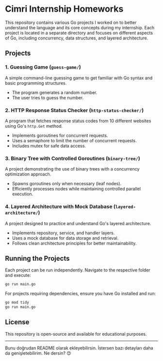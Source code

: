 # Cimri Internship Homeworks

This repository contains various Go projects I worked on to better understand the language and its core concepts during my internship. Each project is located in a separate directory and focuses on different aspects of Go, including concurrency, data structures, and layered architecture.

## Projects

### 1. Guessing Game (`guess-game/`)
A simple command-line guessing game to get familiar with Go syntax and basic programming structures.

- The program generates a random number.
- The user tries to guess the number.

### 2. HTTP Response Status Checker (`http-status-checker/`)
A program that fetches response status codes from 10 different websites using Go's `http.Get` method. 

- Implements goroutines for concurrent requests.
- Uses a semaphore to limit the number of concurrent requests.
- Includes mutex for safe data access.

### 3. Binary Tree with Controlled Goroutines (`binary-tree/`)
A project demonstrating the use of binary trees with a concurrency optimization approach.

- Spawns goroutines only when necessary (leaf nodes).
- Efficiently processes nodes while maintaining controlled parallel execution.

### 4. Layered Architecture with Mock Database (`layered-architecture/`)
A project designed to practice and understand Go's layered architecture.

- Implements repository, service, and handler layers.
- Uses a mock database for data storage and retrieval.
- Follows clean architecture principles for better maintainability.

## Running the Projects
Each project can be run independently. Navigate to the respective folder and execute:

```bash
go run main.go
```

For projects requiring dependencies, ensure you have Go installed and run:

```bash
go mod tidy
go run main.go
```

## License
This repository is open-source and available for educational purposes.

---

Bunu doğrudan README olarak ekleyebilirsin. İstersen bazı detayları daha da genişletebilirim. Ne dersin? 😊
